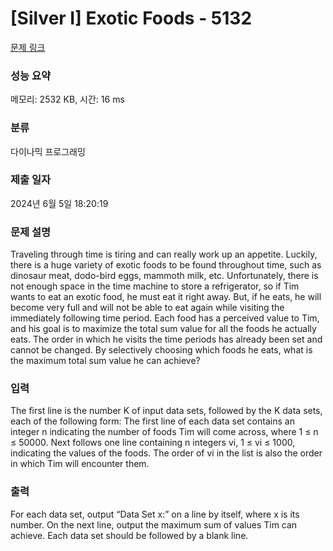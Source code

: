 # [Silver I] Exotic Foods - 5132 

[문제 링크](https://www.acmicpc.net/problem/5132) 

### 성능 요약

메모리: 2532 KB, 시간: 16 ms

### 분류

다이나믹 프로그래밍

### 제출 일자

2024년 6월 5일 18:20:19

### 문제 설명

<p>Traveling through time is tiring and can really work up an appetite. Luckily, there is a huge variety of exotic foods to be found throughout time, such as dinosaur meat, dodo-bird eggs, mammoth milk, etc. Unfortunately, there is not enough space in the time machine to store a refrigerator, so if Tim wants to eat an exotic food, he must eat it right away. But, if he eats, he will become very full and will not be able to eat again while visiting the immediately following time period. Each food has a perceived value to Tim, and his goal is to maximize the total sum value for all the foods he actually eats. The order in which he visits the time periods has already been set and cannot be changed. By selectively choosing which foods he eats, what is the maximum total sum value he can achieve?</p>

### 입력 

 <p>The first line is the number K of input data sets, followed by the K data sets, each of the following form: The first line of each data set contains an integer n indicating the number of foods Tim will come across, where 1 ≤ n ≤ 50000. Next follows one line containing n integers vi, 1 ≤ vi ≤ 1000, indicating the values of the foods. The order of vi in the list is also the order in which Tim will encounter them.</p>

### 출력 

 <p>For each data set, output “Data Set x:” on a line by itself, where x is its number. On the next line, output the maximum sum of values Tim can achieve. Each data set should be followed by a blank line.</p>

